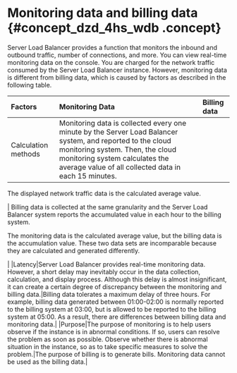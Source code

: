 # Monitoring data and billing data {#concept_dzd_4hs_wdb .concept}

Server Load Balancer provides a function that monitors the inbound and outbound traffic, number of connections, and more. You can view real-time monitoring data on the console. You are charged for the network traffic consumed by the Server Load Balancer instance. However, monitoring data is different from billing data, which is caused by factors as described in the following table.

|Factors|Monitoring Data|Billing data|
|:------|:--------------|:-----------|
|Calculation methods| Monitoring data is collected every one minute by the Server Load Balancer system, and reported to the cloud monitoring system. Then, the cloud monitoring system calculates the average value of all collected data in each 15 minutes.

 The displayed network traffic data is the calculated average value.

 | Billing data is collected at the same granularity and the Server Load Balancer system reports the accumulated value in each hour to the billing system.

 The monitoring data is the calculated average value, but the billing data is the accumulation value. These two data sets are incomparable because they are calculated and generated differently.

 |
|Latency|Server Load Balancer provides real-time monitoring data. However, a short delay may inevitably occur in the data collection, calculation, and display process. Although this delay is almost insignificant, it can create a certain degree of discrepancy between the monitoring and billing data.|Billing data tolerates a maximum delay of three hours. For example, billing data generated between 01:00-02:00 is normally reported to the billing system at 03:00, but is allowed to be reported to the billing system at 05:00. As a result, there are differences between billing data and monitoring data.|
|Purpose|The purpose of monitoring is to help users observe if the instance is in abnormal conditions. If so, users can resolve the problem as soon as possible. Observe whether there is abnormal situation in the instance, so as to take specific measures to solve the problem.|The purpose of billing is to generate bills. Monitoring data cannot be used as the billing data.|

